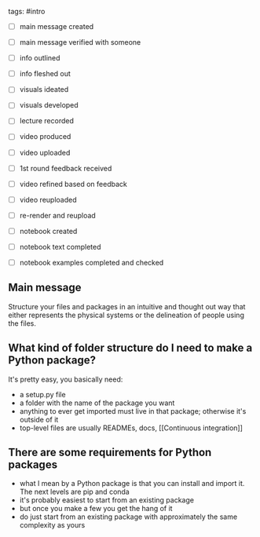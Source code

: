 tags: #intro

- [ ] main message created
- [ ] main message verified with someone
- [ ] info outlined
- [ ] info fleshed out
- [ ] visuals ideated
- [ ] visuals developed
- [ ] lecture recorded
- [ ] video produced
- [ ] video uploaded
- [ ] 1st round feedback received
- [ ] video refined based on feedback
- [ ] video reuploaded
- [ ] re-render and reupload

- [ ] notebook created
- [ ] notebook text completed
- [ ] notebook examples completed and checked

## Main message
Structure your files and packages in an intuitive and thought out way that either represents the physical systems or the delineation of people using the files.

## What kind of folder structure do I need to make a Python package?
It's pretty easy, you basically need:
- a setup.py file
- a folder with the name of the package you want
- anything to ever get imported must live in that package; otherwise it's outside of it
- top-level files are usually READMEs, docs, [[Continuous integration]]

## There are some requirements for Python packages
- what I mean by a Python package is that you can install and import it. The next levels are pip and conda
- it's probably easiest to start from an existing package
- but once you make a few you get the hang of it
- do just start from an existing package with approximately the same complexity as yours

